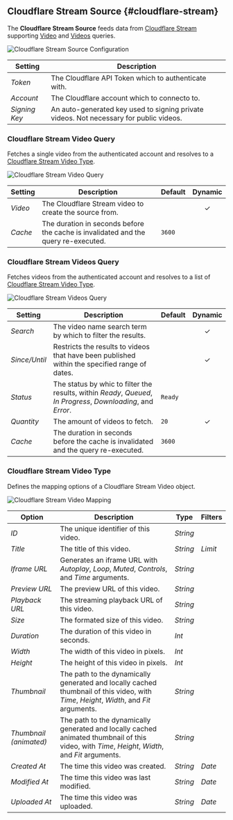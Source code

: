 ## Cloudflare Stream Source {#cloudflare-stream}

<div class="tm-resource-icon">
    <!--@include: @essentials-for-yootheme-pro/assets/brands/cloudflare.svg-->
</div>

The **Cloudflare Stream Source** feeds data from [Cloudflare Stream](https://www.cloudflare.com/products/cloudflare-stream/) supporting [Video](#cloudflare-stream-video-query) and [Videos](#cloudflare-stream-videos-query) queries.

<!--@include: ./common-provider-settings.md-->

![Cloudflare Stream Source Configuration](./assets/providers/cf-stream-config.webp)

| Setting | Description |
| --- | --- |
| *Token* | The Cloudflare API Token which to authenticate with. |
| *Account* | The Cloudflare account which to connecto to. |
| *Signing Key* | An auto-generated key used to signing private videos. Not necessary for public videos. |

### Cloudflare Stream Video Query

Fetches a single video from the authenticated account and resolves to a [Cloudflare Stream Video Type](#cloudflare-stream-video-type).

![Cloudflare Stream Video Query](./assets/providers/cf-stream-query-video.webp)

| Setting | Description | Default | Dynamic |
| --- | --- | --- | :---: |
| *Video* | The Cloudflare Stream video to create the source from. | | &#x2713; |
| *Cache* | The duration in seconds before the cache is invalidated and the query re-executed. | `3600` |

### Cloudflare Stream Videos Query

Fetches videos from the authenticated account and resolves to a list of [Cloudflare Stream Video Type](#cloudflare-stream-video-type).

![Cloudflare Stream Videos Query](./assets/providers/cf-stream-query-videos.webp)

| Setting | Description | Default | Dynamic |
| --- | --- | --- | :---: |
| *Search* | The video name search term by which to filter the results. | | &#x2713; |
| *Since/Until* | Restricts the results to videos that have been published within the specified range of dates. | | &#x2713; |
| *Status* | The status by whic to filter the results, within _Ready_, _Queued_, _In Progress_, _Downloading_, and _Error_. | `Ready` |
| *Quantity* | The amount of videos to fetch. | `20` | &#x2713; |
| *Cache* | The duration in seconds before the cache is invalidated and the query re-executed. | `3600` |

### Cloudflare Stream Video Type

Defines the mapping options of a Cloudflare Stream Video object.

![Cloudflare Stream Video Mapping](./assets/providers/cf-stream-type-video.webp)

| Option | Description | Type | Filters |
| --- | --- | --- | --- |
| *ID* | The unique identifier of this video. | *String* |
| *Title* | The title of this video. | *String* | _Limit_ |
| *Iframe URL* | Generates an iframe URL with _Autoplay_, _Loop_, _Muted_, _Controls_, and _Time_ arguments. | *String* |
| *Preview URL* | The preview URL of this video. | *String* |
| *Playback URL* | The streaming playback URL of this video. | *String* |
| *Size* | The formated size of this video. | *String* |
| *Duration* | The duration of this video in seconds. | *Int* |
| *Width* | The width of this video in pixels. | *Int* |
| *Height* | The height of this video in pixels. | *Int* |
| *Thumbnail* | The path to the dynamically generated and locally cached thumbnail of this video, with _Time_, _Height_, _Width_, and _Fit_ arguments. | *String* |
| *Thumbnail (animated)* | The path to the dynamically generated and locally cached animated thumbnail of this video, with _Time_, _Height_, _Width_, and _Fit_ arguments. | *String* |
| *Created At* | The time this video was created. | *String* | _Date_ |
| *Modified At* | The time this video was last modified. | *String* | _Date_ |
| *Uploaded At* | The time this video was uploaded. | *String* | _Date_ |
